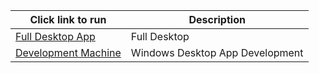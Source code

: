 |Click link to run  |Description  |
|---------|---------|
|<a href='http://boxstarter.org/package/url?https://raw.githubusercontent.com/jasonmull/DeviceBootstrap/refs/heads/main/fulldevice.ps1'>Full Desktop App</a>     | Full Desktop |
|<a href='[http://boxstarter.org/package/url?https://raw.githubusercontent.com/Microsoft/windows-dev-box-setup-scripts/master/dev_app_desktop_uwp.ps1](http://boxstarter.org/package/url?https://raw.githubusercontent.com/jasonmull/DeviceBootstrap/refs/heads/main/fulldevice.ps1)'>Development Machine</a>     | Windows Desktop App Development |
